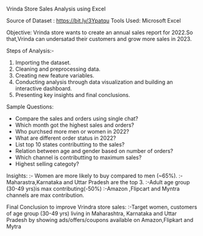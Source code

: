 Vrinda Store Sales Analysis using Excel 

Source of Dataset : https://bit.ly/3Ypatqu
Tools Used: Microsoft Excel

Objective: Vrinda store wants to create an annual sales report for 2022.So that,Vrinda can undersatad their customers and grow more sales in 2023.

Steps of Analysis:-

1) Importing the dataset.
2) Cleaning and preprocessing data.
3) Creating new feature variables.
4) Conducting analysis through data visualization and building an interactive dashboard.
5) Presenting key insights and final conclusions.

 Sample Questions:
 * Compare the sales and orders using single chat?
 * Which month got the highest sales and orders?
 * Who purchsed more men or women in 2022?
 * What are different order status in 2022?
 * List top 10 states contributting to the sales?
 * Relation between age and gender based on number of orders?
 * Which channel is contributting to maximum sales?
 * Highest selling categoty?

 Insights:
:- Women are more likely to buy compared to men (~65%).
:-Maharastra,Karnataka and Uttar Pradesh are the top 3.
:-Adult age group (30-49 yrs)is max contributing(-50%)
:-Amazon ,Flipcart and Myntra channels are max contribution.

Final Conclusion to improve Vrindra store sales:
:-Target women, customers of age group (30-49 yrs) living in
 Maharashtra, Karnataka and Uttar Pradesh by showing
 ads/offers/coupons available on Amazon,Flipkart and Mytra
